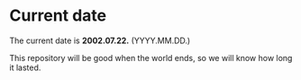# Current date

The current date is **2002.07.22.** (YYYY.MM.DD.)

This repository will be good when the world ends, so we will know how long it lasted.